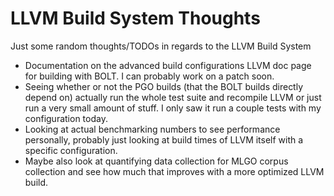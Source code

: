 # LLVM Build System Thoughts

Just some random thoughts/TODOs in regards to the LLVM Build System

* Documentation on the advanced build configurations LLVM doc page for building
with BOLT. I can probably work on a patch soon.
* Seeing whether or not the PGO builds (that the BOLT builds directly depend on)
actually run the whole test suite and recompile LLVM or just run a very small
amount of stuff. I only saw it run a couple tests with my configuration today.
* Looking at actual benchmarking numbers to see performance personally,
probably just looking at build times of LLVM itself with a specific configuration.
* Maybe also look at quantifying data collection for MLGO corpus collection
and see how much that improves with a more optimized LLVM build.